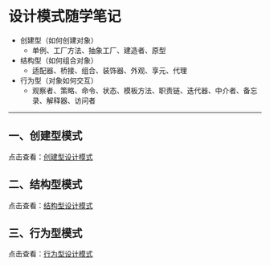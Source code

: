 # **设计模式随学笔记**

- 创建型（如何创建对象）
  - 单例、工厂方法、抽象工厂、建造者、原型
- 结构型（如何组合对象）
  - 适配器、桥接、组合、装饰器、外观、享元、代理
- 行为型（对象如何交互）
  - 观察者、策略、命令、状态、模板方法、职责链、迭代器、中介者、备忘录、解释器、访问者

---



## 一、创建型模式
点击查看：[创建型设计模式](./creationalPatterns.md)


## 二、结构型模式
点击查看：[结构型设计模式](./structuralPatterns.md)

## 三、行为型模式
点击查看：[行为型设计模式](./behavioralPatterns.md)

